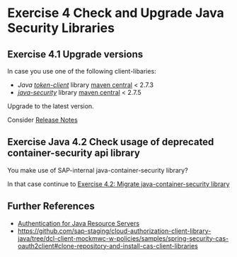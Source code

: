 # Exercise 4 Check and Upgrade Java Security Libraries

## Exercise 4.1 Upgrade versions
In case you use one of the following client-libaries:

- *Java* [*token-client*](https://github.com/SAP/cloud-security-xsuaa-integration/tree/master/token-client) library [maven central](https://search.maven.org/search?q=g:com.sap.cloud.security.xsuaa) < 2.7.3
- [*java-security*](https://github.wdf.sap.corp/CPSecurity/java-container-security) library [maven central](https://search.maven.org/search?q=g:com.sap.cloud.security) < 2.7.5

Upgrade to the latest version.

Consider [Release Notes](https://github.com/SAP/cloud-security-xsuaa-integration/releases)

## Exercise Java 4.2 Check usage of deprecated container-security api library
You make use of SAP-internal java-container-security library? 

In that case continue to [Exercise 4.2: Migrate java-container-security library](../java/migrationguides/README.md)


## Further References
- [Authentication for Java Resource Servers](https://help.sap.com/viewer/65de2977205c403bbc107264b8eccf4b/Cloud/en-US/5af489d4cfd54b0790a02e9f1425d57d.html)
- https://github.com/sap-staging/cloud-authorization-client-library-java/tree/dcl-client-mockmwc-w-policies/samples/spring-security-cas-oauth2client#clone-repository-and-install-cas-client-libraries

